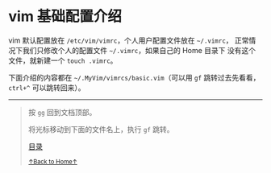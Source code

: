 # vim 基础配置介绍

vim 默认配置放在 `/etc/vim/vimrc`，个人用户配置文件放在 `~/.vimrc`，
正常情况下我们只修改个人的配置文件 `~/.vimrc`，如果自己的 Home 目录下
没有这个文件，就新建一个 `touch .vimrc`。

下面介绍的内容都在 `~/.MyVim/vimrcs/basic.vim`（可以用 `gf`
跳转过去先看看，`ctrl+^` 可以跳转回来）。

* * *

> 按 `gg` 回到文档顶部。
>
> 将光标移动到下面的文件名上，执行 `gf` 跳转。
>
> [目录](README.md)
>
> <a href='https://github.com/MDGSF/MyVim'><small>↑Back to Home↑</small></a>

